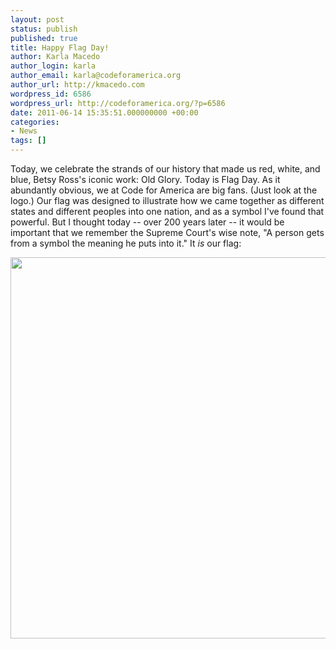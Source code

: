 ```yaml
---
layout: post
status: publish
published: true
title: Happy Flag Day!
author: Karla Macedo
author_login: karla
author_email: karla@codeforamerica.org
author_url: http://kmacedo.com
wordpress_id: 6586
wordpress_url: http://codeforamerica.org/?p=6586
date: 2011-06-14 15:35:51.000000000 +00:00
categories:
- News
tags: []
---
```

Today, we celebrate the strands of our history that made us red, white, and blue, Betsy Ross's iconic work: Old Glory. Today is Flag Day. As it abundantly obvious, we at Code for America are big fans. (Just look at the logo.) Our flag was designed to illustrate how we came together as different states and different peoples into one nation, and as a symbol I've found that powerful. But I thought today -- over 200 years later -- it would be important that we remember the Supreme Court's wise note, "A person gets from a symbol the meaning he puts into it." It <em>is</em> our flag:

<a href="http://codeforamerica.org/wp-content/uploads/2011/06/FlagDay1.jpg"><img src="http://codeforamerica.org/wp-content/uploads/2011/06/FlagDay1.jpg" alt="" title="FlagDay" width="610" class="aligncenter size-full wp-image-6587" /></a>
